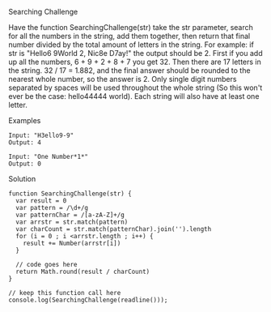 Searching Challenge

Have the function SearchingChallenge(str) take the str parameter, search for all the numbers in the string, add them together, then return that final number divided by the total amount of letters in the string. For example: if str is "Hello6 9World 2, Nic8e D7ay!" the output should be 2. First if you add up all the numbers, 6 + 9 + 2 + 8 + 7 you get 32. Then there are 17 letters in the string. 32 / 17 = 1.882, and the final answer should be rounded to the nearest whole number, so the answer is 2. Only single digit numbers separated by spaces will be used throughout the whole string (So this won't ever be the case: hello44444 world). Each string will also have at least one letter.

Examples
```
Input: "H3ello9-9"
Output: 4
```
```
Input: "One Number*1*"
Output: 0
```

Solution
```
function SearchingChallenge(str) { 
  var result = 0
  var pattern = /\d+/g
  var patternChar = /[a-zA-Z]+/g
  var arrstr = str.match(pattern)
  var charCount = str.match(patternChar).join('').length
  for (i = 0 ; i <arrstr.length ; i++) {
    result += Number(arrstr[i])
  }

  // code goes here  
  return Math.round(result / charCount)
}
   
// keep this function call here 
console.log(SearchingChallenge(readline()));
```
